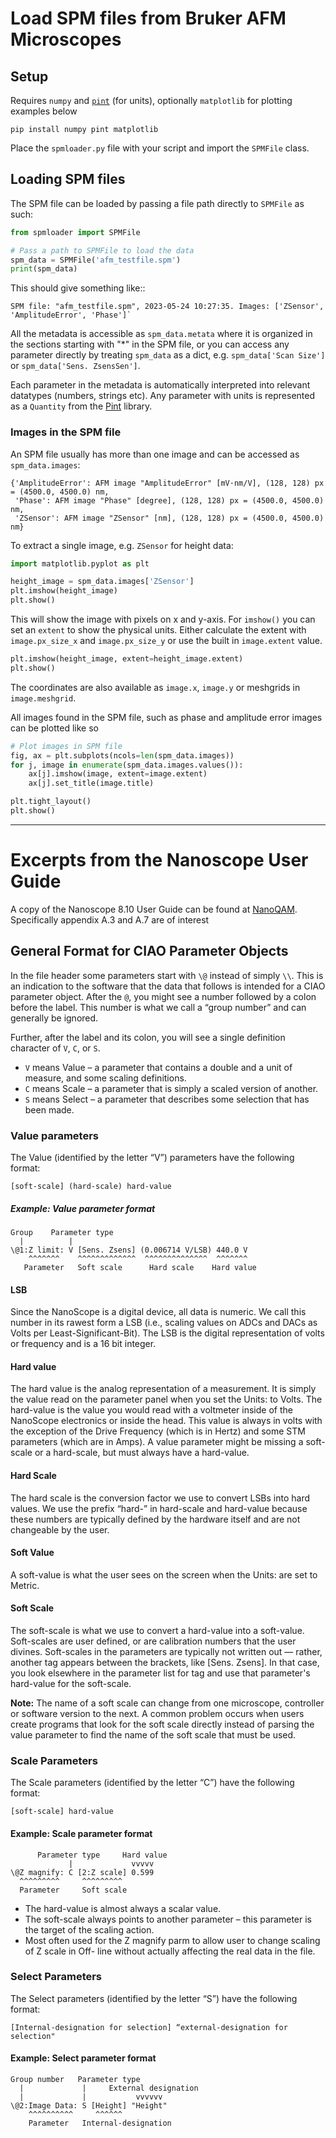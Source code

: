 # Load SPM files from Bruker AFM Microscopes
## Setup
Requires `numpy` and [`pint`](https://pint.readthedocs.io/) (for units), optionally `matplotlib` for plotting examples below
```
pip install numpy pint matplotlib
```

Place the `spmloader.py` file with your script and import the `SPMFile` class.

## Loading SPM files
The SPM file can be loaded by passing a file path directly to `SPMFile` as such:

```python
from spmloader import SPMFile

# Pass a path to SPMFile to load the data
spm_data = SPMFile('afm_testfile.spm')
print(spm_data)
```

This should give something like::
```
SPM file: "afm_testfile.spm", 2023-05-24 10:27:35. Images: ['ZSensor', 'AmplitudeError', 'Phase']`
```

All the metadata is accessible as `spm_data.metata` where it is organized in the sections starting with "*" in the 
SPM file, or you can access any parameter directly by treating `spm_data` as a dict, e.g. `spm_data['Scan Size']` or 
`spm_data['Sens. ZsensSen']`.

Each parameter in the metadata is automatically interpreted into relevant datatypes (numbers, strings etc). 
Any parameter with units is represented as a `Quantity` from the [Pint](https://pint.readthedocs.io/) library.



### Images in the SPM file
An SPM file usually has more than one image and can be accessed as `spm_data.images`:
```
{'AmplitudeError': AFM image "AmplitudeError" [mV·nm/V], (128, 128) px = (4500.0, 4500.0) nm,
 'Phase': AFM image "Phase" [degree], (128, 128) px = (4500.0, 4500.0) nm,
 'ZSensor': AFM image "ZSensor" [nm], (128, 128) px = (4500.0, 4500.0) nm}
```

To extract a single image, e.g. `ZSensor` for height data:
```python
import matplotlib.pyplot as plt

height_image = spm_data.images['ZSensor']
plt.imshow(height_image)
plt.show()
```

This will show the image with pixels on x and y-axis. For `imshow()` you can set an `extent` to show the physical units.
Either calculate the extent with `image.px_size_x` and `image.px_size_y` or use the built in `image.extent` value.
```python
plt.imshow(height_image, extent=height_image.extent)
plt.show()
```

The coordinates are also available as `image.x`, `image.y` or meshgrids in `image.meshgrid`.

All images found in the SPM file, such as phase and amplitude error images
can be plotted like so
```python
# Plot images in SPM file
fig, ax = plt.subplots(ncols=len(spm_data.images))
for j, image in enumerate(spm_data.images.values()):
    ax[j].imshow(image, extent=image.extent)
    ax[j].set_title(image.title)

plt.tight_layout()
plt.show()
```




---
# Excerpts from the Nanoscope User Guide
A copy of the Nanoscope 8.10 User Guide can be found at [NanoQAM](http://nanoqam.ca/wiki/lib/exe/fetch.php?media=nanoscope_software_8.10_user_guide-d_004-1025-000_.pdf).
Specifically appendix A.3 and A.7 are of interest


## General Format for CIAO Parameter Objects
In the file header some parameters start with `\@` instead of simply `\\`. This is an indication to the software
that the data that follows is intended for a CIAO parameter object. After the `@`, you might see a number
followed by a colon before the label. This number is what we call a “group number” and can generally be
ignored.

Further, after the label and its colon, you will see a single definition character of `V`, `C`, or `S`.

- `V` means Value – a parameter that contains a double and a unit of measure, and some scaling
definitions.
- `C` means Scale – a parameter that is simply a scaled version of another.
- `S` means Select – a parameter that describes some selection that has been made.


### Value parameters
The Value (identified by the letter “V”) parameters have the following format:

`[soft-scale] (hard-scale) hard-value`

##### Example: Value parameter format
```
Group    Parameter type
  |          | 	
\@1:Z limit: V [Sens. Zsens] (0.006714 V/LSB) 440.0 V
    ^^^^^^^    ^^^^^^^^^^^^^  ^^^^^^^^^^^^^^  ^^^^^^^
   Parameter   Soft scale      Hard scale    Hard value
```

#### LSB
Since the NanoScope is a digital device, all data is numeric. We call this number in its rawest form a LSB
(i.e., scaling values on ADCs and DACs as Volts per Least-Significant-Bit). The LSB is the digital
representation of volts or frequency and is a 16 bit integer.

#### Hard value
The hard value is the analog representation of a measurement. It is simply the value read on the parameter
panel when you set the Units: to Volts. The hard-value is the value you would read with a voltmeter inside of
the NanoScope electronics or inside the head. This value is always in volts with the exception of the Drive
Frequency (which is in Hertz) and some STM parameters (which are in Amps).
A value parameter might be missing a soft-scale or a hard-scale, but must always have a hard-value.

#### Hard Scale
The hard scale is the conversion factor we use to convert LSBs into hard values. We use the prefix “hard-” in
hard-scale and hard-value because these numbers are typically defined by the hardware itself and are not
changeable by the user.

#### Soft Value
A soft-value is what the user sees on the screen when the Units: are set to Metric.

#### Soft Scale
The soft-scale is what we use to convert a hard-value into a soft-value. Soft-scales are user defined, or are
calibration numbers that the user divines. Soft-scales in the parameters are typically not written out —
rather, another tag appears between the brackets, like [Sens. Zsens]. In that case, you look elsewhere in the
parameter list for tag and use that parameter's hard-value for the soft-scale.

**Note:** The name of a soft scale can change from one microscope, controller or software version to the
next. A common problem occurs when users create programs that look for the soft scale
directly instead of parsing the value parameter to find the name of the soft scale that must be
used.


### Scale Parameters
The Scale parameters (identified by the letter “C”) have the following format:

```[soft-scale] hard-value```

#### Example: Scale parameter format
```
      Parameter type     Hard value
             |             vvvvv
\@Z magnify: C [2:Z scale] 0.599
  ^^^^^^^^^     ^^^^^^^^^  
  Parameter     Soft scale 
```

- The hard-value is almost always a scalar value.
- The soft-scale always points to another parameter – this parameter is the target of the scaling
action.
- Most often used for the Z magnify parm to allow user to change scaling of Z scale in Off-
line without actually affecting the real data in the file.


### Select Parameters
The Select parameters (identified by the letter “S”) have the following format:
```
[Internal-designation for selection] “external-designation for selection"
```

#### Example: Select parameter format
```
Group number   Parameter type
  |             |     External designation
  |             |           vvvvvv
\@2:Image Data: S [Height] "Height"
    ^^^^^^^^^^     ^^^^^^
    Parameter   Internal-designation
```